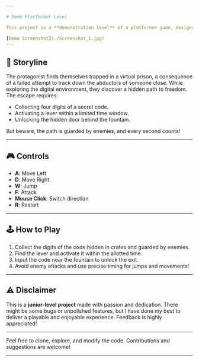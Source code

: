 ```yaml
---

# Demo Platformer Level

This project is a **demonstration level** of a platformer game, designed to showcase my skills as a junior developer. It's a personal project where I implemented core gameplay mechanics, animations, and interactions to simulate a small but functional game world.

[Demo Screenshot](./Screenshot_1.jpg)
---
```


## 📖 Storyline

The protagonist finds themselves trapped in a virtual prison, a consequence of a failed attempt to track down the abductors of someone close. While exploring the digital environment, they discover a hidden path to freedom. The escape requires:

- Collecting four digits of a secret code.
- Activating a lever within a limited time window.
- Unlocking the hidden door behind the fountain.

But beware, the path is guarded by enemies, and every second counts!

---

## 🎮 Controls

- **A**: Move Left
- **D**: Move Right
- **W**: Jump
- **F**: Attack
- **Mouse Click**: Switch direction
- **R**: Restart

---

## 🕹️ How to Play

1. Collect the digits of the code hidden in crates and guarded by enemies.
2. Find the lever and activate it within the allotted time.
3. Input the code near the fountain to unlock the exit.
4. Avoid enemy attacks and use precise timing for jumps and movements!

---

## ⚠️ Disclaimer

This is a **junior-level project** made with passion and dedication. There might be some bugs or unpolished features, but I have done my best to deliver a playable and enjoyable experience. Feedback is highly appreciated!

---

Feel free to clone, explore, and modify the code. Contributions and suggestions are welcome!

--- 
